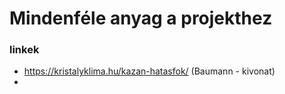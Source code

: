 # Mindenféle anyag a projekthez

### linkek
- https://kristalyklima.hu/kazan-hatasfok/ (Baumann - kivonat)
- 
